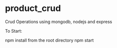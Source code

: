 # product_crud
Crud Operations using mongodb, nodejs and express


To Start:

npm install from the root directory 
npm start
